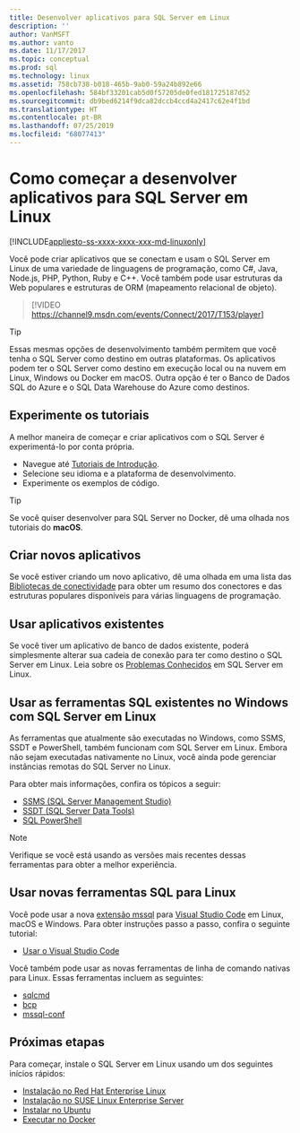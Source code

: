 ```yaml
---
title: Desenvolver aplicativos para SQL Server em Linux
description: ''
author: VanMSFT
ms.author: vanto
ms.date: 11/17/2017
ms.topic: conceptual
ms.prod: sql
ms.technology: linux
ms.assetid: 758cb738-b018-465b-9ab0-59a24b892e66
ms.openlocfilehash: 584bf33201cab5d0f57205de0fed181725187d52
ms.sourcegitcommit: db9bed6214f9dca82dccb4ccd4a2417c62e4f1bd
ms.translationtype: HT
ms.contentlocale: pt-BR
ms.lasthandoff: 07/25/2019
ms.locfileid: "68077413"
---
```

# <a name="how-to-get-started-developing-applications-for-sql-server-on-linux"></a>Como começar a desenvolver aplicativos para SQL Server em Linux

[!INCLUDE[appliesto-ss-xxxx-xxxx-xxx-md-linuxonly](../includes/appliesto-ss-xxxx-xxxx-xxx-md-linuxonly.md)]

Você pode criar aplicativos que se conectam e usam o SQL Server em Linux de uma variedade de linguagens de programação, como C#, Java, Node.js, PHP, Python, Ruby e C++. Você também pode usar estruturas da Web populares e estruturas de ORM (mapeamento relacional de objeto).

> [!VIDEO https://channel9.msdn.com/events/Connect/2017/T153/player]

> [!TIP]
> Essas mesmas opções de desenvolvimento também permitem que você tenha o SQL Server como destino em outras plataformas. Os aplicativos podem ter o SQL Server como destino em execução local ou na nuvem em Linux, Windows ou Docker em macOS. Outra opção é ter o Banco de Dados SQL do Azure e o SQL Data Warehouse do Azure como destinos.

## <a name="try-the-tutorials"></a>Experimente os tutoriais

A melhor maneira de começar e criar aplicativos com o SQL Server é experimentá-lo por conta própria.

- Navegue até [Tutoriais de Introdução](https://aka.ms/sqldev).
- Selecione seu idioma e a plataforma de desenvolvimento.
- Experimente os exemplos de código.

> [!TIP]
> Se você quiser desenvolver para SQL Server no Docker, dê uma olhada nos tutoriais do **macOS**.

## <a name="create-new-applications"></a>Criar novos aplicativos

Se você estiver criando um novo aplicativo, dê uma olhada em uma lista das [Bibliotecas de conectividade](sql-server-linux-develop-connectivity-libraries.md) para obter um resumo dos conectores e das estruturas populares disponíveis para várias linguagens de programação.

## <a name="use-existing-applications"></a>Usar aplicativos existentes

Se você tiver um aplicativo de banco de dados existente, poderá simplesmente alterar sua cadeia de conexão para ter como destino o SQL Server em Linux. Leia sobre os [Problemas Conhecidos](sql-server-linux-release-notes.md) em SQL Server em Linux.

## <a name="use-existing-sql-tools-on-windows-with-sql-server-on-linux"></a>Usar as ferramentas SQL existentes no Windows com SQL Server em Linux

As ferramentas que atualmente são executadas no Windows, como SSMS, SSDT e PowerShell, também funcionam com SQL Server em Linux. Embora não sejam executadas nativamente no Linux, você ainda pode gerenciar instâncias remotas do SQL Server no Linux. 

Para obter mais informações, confira os tópicos a seguir:

- [SSMS (SQL Server Management Studio)](sql-server-linux-manage-ssms.md)
- [SSDT (SQL Server Data Tools)](sql-server-linux-develop-use-ssdt.md)
- [SQL PowerShell](sql-server-linux-manage-powershell.md)

> [!Note]
> Verifique se você está usando as versões mais recentes dessas ferramentas para obter a melhor experiência.

## <a name="use-new-sql-tools-for-linux"></a>Usar novas ferramentas SQL para Linux

Você pode usar a nova [extensão mssql](https://aka.ms/mssql-marketplace) para [Visual Studio Code](https://code.visualstudio.com) em Linux, macOS e Windows. Para obter instruções passo a passo, confira o seguinte tutorial:

- [Usar o Visual Studio Code](sql-server-linux-develop-use-vscode.md)

Você também pode usar as novas ferramentas de linha de comando nativas para Linux. Essas ferramentas incluem as seguintes:

- [sqlcmd](../tools/sqlcmd-utility.md)
- [bcp](sql-server-linux-migrate-bcp.md)
- [mssql-conf](sql-server-linux-configure-mssql-conf.md)

## <a name="next-steps"></a>Próximas etapas

Para começar, instale o SQL Server em Linux usando um dos seguintes inícios rápidos:

- [Instalação no Red Hat Enterprise Linux](quickstart-install-connect-red-hat.md)
- [Instalação no SUSE Linux Enterprise Server](quickstart-install-connect-suse.md)
- [Instalar no Ubuntu](quickstart-install-connect-ubuntu.md)
- [Executar no Docker](quickstart-install-connect-ubuntu.md)

